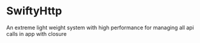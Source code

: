 # SwiftyHttp
An extreme light weight system with high performance for managing all api calls in app with closure
